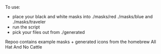 To use:

- place your black and white masks into ./masks/red ./masks/blue and ./masks/traveler
- run the script
- pick your files out from ./generated

Repoo contains example masks + generated icons from the homebrew All Hat And No Cattle 
